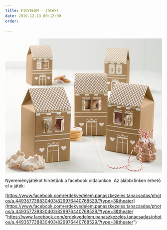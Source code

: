 ```yaml
---
title: FIGYELEM - Játék!
date: 2019-12-13 00:12:00
order: 

---
```

![](/uploads/16.jpg)

Nyereményjátékot hirdetünk a facebook oldalunkon. Az alábbi linken érhető el a játék:

[https://www.facebook.com/erdekvedelem.panaszkezeles.tanacsadas/photos/a.449357738830403/829976440768529/?type=3&theater](https://www.facebook.com/erdekvedelem.panaszkezeles.tanacsadas/photos/a.449357738830403/829976440768529/?type=3&theater "https://www.facebook.com/erdekvedelem.panaszkezeles.tanacsadas/photos/a.449357738830403/829976440768529/?type=3&theater")